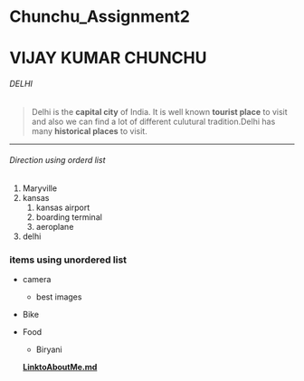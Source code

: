 # Chunchu_Assignment2
# VIJAY KUMAR CHUNCHU
###### DELHI
>Delhi is the **capital city** of India. It is well known **tourist place** to visit and also we can find a lot of different culutural tradition.Delhi has many **historical places** to visit.

************************************************

###### Direction using orderd list

1. Maryville
2. kansas
    1. kansas airport
    2. boarding terminal
    3. aeroplane
3. delhi

### items using unordered list

* camera
    * best images
* Bike
* Food
    * Biryani

    **[LinktoAboutMe.md](AboutMe.md)**
